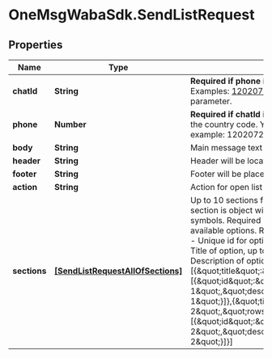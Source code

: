 # OneMsgWabaSdk.SendListRequest

## Properties

Name | Type | Description | Notes
------------ | ------------- | ------------- | -------------
**chatId** | **String** | **Required if phone is not set**  Chat ID from the message list. Examples: 12020721369@c.us . Used instead of the phone parameter. | [optional] 
**phone** | **Number** | **Required if chatId is not set**  A phone number starting with the country code. You do not need to add your number.   USA example: 12020721369. | [optional] 
**body** | **String** | Main message text | 
**header** | **String** | Header will be located above message text | [optional] 
**footer** | **String** | Footer will be placed under message text | [optional] 
**action** | **String** | Action for open list | 
**sections** | [**[SendListRequestAllOfSections]**](SendListRequestAllOfSections.md) | Up to 10 sections from which the client can choose.  Each section is object with fields:  *title* - Title of section, up to 24 symbols. Required if there are more then 1 section  *rows* - available options. Required    Each option is object with fields:  *id* - Unique id for option, up to 200 symbols. Required  *title* - Title of option, up to 24 symbols. Required  *description* - Description of option, up to 72 symbols    Example:  [{\&quot;title\&quot;:\&quot;Section 1\&quot;,\&quot;rows\&quot;:[{\&quot;id\&quot;:\&quot;1\&quot;,\&quot;title\&quot;:\&quot;Option 1\&quot;,\&quot;description\&quot;:\&quot;Description 1\&quot;}]},{\&quot;title\&quot;:\&quot;Section 2\&quot;,\&quot;rows\&quot;:[{\&quot;id\&quot;:\&quot;2\&quot;,\&quot;title\&quot;:\&quot;Option 2\&quot;,\&quot;description\&quot;:\&quot;Description 2\&quot;}]}] | 


